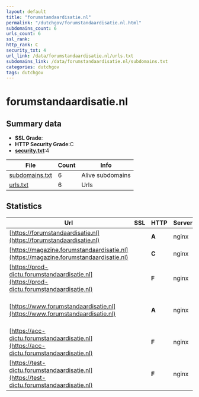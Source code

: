 ```yaml
---
layout: default
title: "forumstandaardisatie.nl"
permalink: "/dutchgov/forumstandaardisatie.nl.html"
subdomains_count: 6
urls_count: 6
ssl_rank: 
http_rank: C
security_txt: 4
url_link: /data/forumstandaardisatie.nl/urls.txt
subdomains_link: /data/forumstandaardisatie.nl/subdomains.txt
categories: dutchgov
tags: dutchgov
---
```



# forumstandaardisatie.nl
## Summary data


 - **SSL Grade**:
 - **HTTP Security Grade**:C
 - **[security.txt](https://www.digitaleoverheid.nl/nieuws/standaard-security-txt-nu-verplicht-voor-overheid/)**:4


| File       | Count | Info |
|------------|-------|------|
|[subdomains.txt](/DutchGovScope/data/forumstandaardisatie.nl/subdomains.txt)|6|Alive subdomains|
|[urls.txt](/DutchGovScope/data/forumstandaardisatie.nl/urls.txt)|6|Urls|


## Statistics


| Url | SSL | HTTP | Server | Cookie | HSTS | CORS | CTO | CSP | XFO | XXP | RP |FP| Tech |Title |
|--------|-------|-------|------|------|------|------|------|------|------|------|------|------|------|------|
|[https://forumstandaardisatie.nl](https://forumstandaardisatie.nl)| | **A**|nginx| |:white_check_mark: | | |:warning: | :white_check_mark: | :white_check_mark: | :white_check_mark: | |HSTS Nginx|301 Moved Perman...|
|[https://magazine.forumstandaardisatie.nl](https://magazine.forumstandaardisatie.nl)| | **C**|nginx| |:white_check_mark: | | | | | | :white_check_mark: | |HSTS Nginx||
|[https://prod-dictu.forumstandaardisatie.nl](https://prod-dictu.forumstandaardisatie.nl)| | **F**|nginx| | | | | | | | :white_check_mark: | |Basic Nginx|401 Authorizatio...|
|[https://www.forumstandaardisatie.nl](https://www.forumstandaardisatie.nl)| | **A**|nginx| |:white_check_mark: | | |:warning: | :white_check_mark: | :white_check_mark: | :white_check_mark: | |Drupal HSTS Nginx PHP|Home | Forum Sta...|
|[https://acc-dictu.forumstandaardisatie.nl](https://acc-dictu.forumstandaardisatie.nl)| | **F**|nginx| | | | | | | | :white_check_mark: | |Basic Nginx|401 Authorizatio...|
|[https://test-dictu.forumstandaardisatie.nl](https://test-dictu.forumstandaardisatie.nl)| | **F**|nginx| | | | | | | | :white_check_mark: | |Basic Nginx|401 Authorizatio...|


